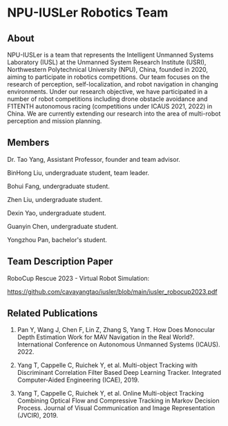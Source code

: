 # NPU-IUSLer Robotics Team

## About

NPU-IUSLer is a team that represents the Intelligent Unmanned Systems Laboratory (IUSL) at the Unmanned System Research Institute (USRI), Northwestern Polytechnical University (NPU), China, founded in 2020, aiming to participate in robotics competitions.
Our team focuses on the research of perception, self-localization, and robot navigation in changing environments. Under our research objective, we have participated in a number of robot competitions including drone obstacle avoidance and F1TENTH autonomous racing (competitions under ICAUS 2021, 2022) in China. We are currently extending our research into the area of multi-robot perception and mission planning.

## Members

Dr. Tao Yang, Assistant Professor, founder and team advisor.

BinHong Liu, undergraduate student, team leader. 

Bohui Fang, undergraduate student.

Zhen Liu, undergraduate student.

Dexin Yao, undergraduate student.

Guanyin Chen, undergraduate student. 

Yongzhou Pan, bachelor's student. 


## Team Description Paper

RoboCup Rescue 2023 - Virtual Robot Simulation:

https://github.com/cavayangtao/iusler/blob/main/iusler_robocup2023.pdf

## Related Publications

1. Pan Y, Wang J, Chen F, Lin Z, Zhang S, Yang T. How Does Monocular Depth Estimation Work for MAV Navigation in the Real World?. International Conference on Autonomous Unmanned Systems (ICAUS). 2022.

2. Yang T, Cappelle C, Ruichek Y, et al. Multi-object Tracking with Discriminant Correlation Filter Based Deep Learning Tracker. Integrated Computer-Aided Engineering (ICAE), 2019.

3. Yang T, Cappelle C, Ruichek Y, et al. Online Multi-object Tracking Combining Optical Flow and Compressive Tracking in Markov Decision Process. Journal of Visual Communication and Image Representation (JVCIR), 2019.
